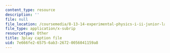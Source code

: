 ```yaml
---
content_type: resource
description: ''
file: null
file_location: /coursemedia/8-13-14-experimental-physics-i-ii-junior-lab-fall-2016-spring-2017/7e666fe265756ab326720056041159a8_WUTak0K4F-Q.srt
file_type: application/x-subrip
resourcetype: Other
title: 3play caption file
uid: 7e666fe2-6575-6ab3-2672-0056041159a8
---
```

